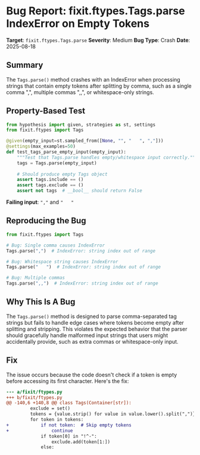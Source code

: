 # Bug Report: fixit.ftypes.Tags.parse IndexError on Empty Tokens

**Target**: `fixit.ftypes.Tags.parse`
**Severity**: Medium
**Bug Type**: Crash
**Date**: 2025-08-18

## Summary

The `Tags.parse()` method crashes with an IndexError when processing strings that contain empty tokens after splitting by comma, such as a single comma ",", multiple commas ",,", or whitespace-only strings.

## Property-Based Test

```python
from hypothesis import given, strategies as st, settings
from fixit.ftypes import Tags

@given(empty_input=st.sampled_from([None, "", "   ", ","]))
@settings(max_examples=50)
def test_tags_parse_empty_input(empty_input):
    """Test that Tags.parse handles empty/whitespace input correctly."""
    tags = Tags.parse(empty_input)
    
    # Should produce empty Tags object
    assert tags.include == ()
    assert tags.exclude == ()
    assert not tags  # __bool__ should return False
```

**Failing input**: `","` and `"   "`

## Reproducing the Bug

```python
from fixit.ftypes import Tags

# Bug: Single comma causes IndexError
Tags.parse(",")  # IndexError: string index out of range

# Bug: Whitespace string causes IndexError  
Tags.parse("   ")  # IndexError: string index out of range

# Bug: Multiple commas
Tags.parse(",,")  # IndexError: string index out of range
```

## Why This Is A Bug

The `Tags.parse()` method is designed to parse comma-separated tag strings but fails to handle edge cases where tokens become empty after splitting and stripping. This violates the expected behavior that the parser should gracefully handle malformed input strings that users might accidentally provide, such as extra commas or whitespace-only input.

## Fix

The issue occurs because the code doesn't check if a token is empty before accessing its first character. Here's the fix:

```diff
--- a/fixit/ftypes.py
+++ b/fixit/ftypes.py
@@ -140,6 +140,8 @@ class Tags(Container[str]):
         exclude = set()
         tokens = {value.strip() for value in value.lower().split(",")}
         for token in tokens:
+            if not token:  # Skip empty tokens
+                continue
             if token[0] in "!^-":
                 exclude.add(token[1:])
             else:
```